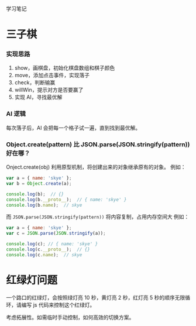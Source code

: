 学习笔记
# 三子棋
### 实现思路
1. show，画棋盘，初始化棋盘数组和棋子颜色
2. move，添加点击事件，实现落子
3. check，判断输赢
4. willWin，提示对方是否要赢了
5. 实现 AI，寻找最优解

### AI 逻辑
每次落子后，AI 会把每一个格子试一遍，直到找到最优解。

### Object.create(pattern) 比 JSON.parse(JSON.stringify(pattern)) 好在哪？
Onject.create(obj) 利用原型机制，将创建出来的对象继承原有的对象。
例如：
```javascript
var a = { name: 'skye' };
var b = Object.create(a);

console.log(b);  // {}
console.log(b.__proto__);  // { name: 'skye' }
console.log(b.name);  // skye
```

而 ```JSON.parse(JSON.stringify(pattern))``` 将内容复制，占用内存空间大
例如：
```javascript
var a = { name: 'skye' };
var c = JSON.parse(JSON.stringify(a));

console.log(c); // { name: 'skye' }
console.log(c.__proto__);  // {}
console.log(c.name);  // skye
```


# 红绿灯问题
一个路口的红绿灯，会按照绿灯亮 10 秒，黄灯亮 2 秒，红灯亮 5 秒的顺序无限循环，请编写 js 代码来控制这个红绿灯。

考虑拓展性。如需临时手动控制，如何高效的切换方案。
